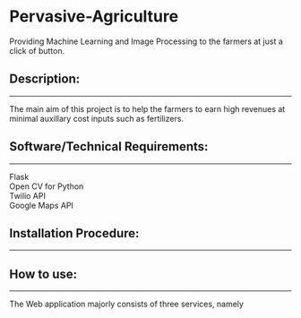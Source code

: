 # Pervasive-Agriculture
Providing Machine Learning and Image Processing to the farmers at just a click of button.

<h2><b>Description:</b></h2><hr/>
The main aim of this project is to help the farmers to earn high revenues at minimal auxillary cost inputs such as fertilizers.

<h2><b>Software/Technical Requirements:</b></h2><hr/>
Flask<br>Open CV for Python<br>Twilio API<br>Google Maps API

<h2><b>Installation Procedure:</b></h2><hr/>

<h2><b>How to use:</b></h2><hr/>
The Web application majorly consists of three services, namely
